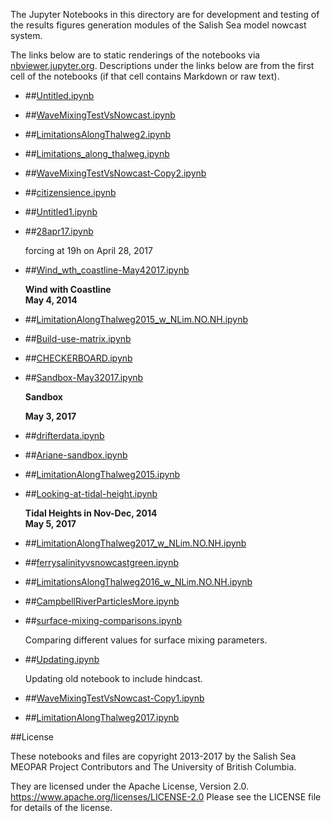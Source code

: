 The Jupyter Notebooks in this directory are for development and testing of
the results figures generation modules of the Salish Sea model nowcast system.

The links below are to static renderings of the notebooks via
[nbviewer.jupyter.org](https://nbviewer.jupyter.org/).
Descriptions under the links below are from the first cell of the notebooks
(if that cell contains Markdown or raw text).

* ##[Untitled.ipynb](https://nbviewer.jupyter.org/urls/bitbucket.org/salishsea/analysis-vicky/raw/tip/notebooks/Untitled.ipynb)  
    
* ##[WaveMixingTestVsNowcast.ipynb](https://nbviewer.jupyter.org/urls/bitbucket.org/salishsea/analysis-vicky/raw/tip/notebooks/WaveMixingTestVsNowcast.ipynb)  
    
* ##[LimitationsAlongThalweg2.ipynb](https://nbviewer.jupyter.org/urls/bitbucket.org/salishsea/analysis-vicky/raw/tip/notebooks/LimitationsAlongThalweg2.ipynb)  
    
* ##[Limitations_along_thalweg.ipynb](https://nbviewer.jupyter.org/urls/bitbucket.org/salishsea/analysis-vicky/raw/tip/notebooks/Limitations_along_thalweg.ipynb)  
    
* ##[WaveMixingTestVsNowcast-Copy2.ipynb](https://nbviewer.jupyter.org/urls/bitbucket.org/salishsea/analysis-vicky/raw/tip/notebooks/WaveMixingTestVsNowcast-Copy2.ipynb)  
    
* ##[citizensience.ipynb](https://nbviewer.jupyter.org/urls/bitbucket.org/salishsea/analysis-vicky/raw/tip/notebooks/citizensience.ipynb)  
    
* ##[Untitled1.ipynb](https://nbviewer.jupyter.org/urls/bitbucket.org/salishsea/analysis-vicky/raw/tip/notebooks/Untitled1.ipynb)  
    
* ##[28apr17.ipynb](https://nbviewer.jupyter.org/urls/bitbucket.org/salishsea/analysis-vicky/raw/tip/notebooks/28apr17.ipynb)  
    
    forcing at 19h on April 28, 2017  

* ##[Wind_wth_coastline-May42017.ipynb](https://nbviewer.jupyter.org/urls/bitbucket.org/salishsea/analysis-vicky/raw/tip/notebooks/Wind_wth_coastline-May42017.ipynb)  
    
    **Wind with Coastline**  
    **May 4, 2014**  

* ##[LimitationAlongThalweg2015_w_NLim.NO.NH.ipynb](https://nbviewer.jupyter.org/urls/bitbucket.org/salishsea/analysis-vicky/raw/tip/notebooks/LimitationAlongThalweg2015_w_NLim.NO.NH.ipynb)  
    
* ##[Build-use-matrix.ipynb](https://nbviewer.jupyter.org/urls/bitbucket.org/salishsea/analysis-vicky/raw/tip/notebooks/Build-use-matrix.ipynb)  
    
* ##[CHECKERBOARD.ipynb](https://nbviewer.jupyter.org/urls/bitbucket.org/salishsea/analysis-vicky/raw/tip/notebooks/CHECKERBOARD.ipynb)  
    
* ##[Sandbox-May32017.ipynb](https://nbviewer.jupyter.org/urls/bitbucket.org/salishsea/analysis-vicky/raw/tip/notebooks/Sandbox-May32017.ipynb)  
    
    **Sandbox**  
      
    **May 3, 2017**  
      


* ##[drifterdata.ipynb](https://nbviewer.jupyter.org/urls/bitbucket.org/salishsea/analysis-vicky/raw/tip/notebooks/drifterdata.ipynb)  
    
* ##[Ariane-sandbox.ipynb](https://nbviewer.jupyter.org/urls/bitbucket.org/salishsea/analysis-vicky/raw/tip/notebooks/Ariane-sandbox.ipynb)  
    
* ##[LimitationAlongThalweg2015.ipynb](https://nbviewer.jupyter.org/urls/bitbucket.org/salishsea/analysis-vicky/raw/tip/notebooks/LimitationAlongThalweg2015.ipynb)  
    
* ##[Looking-at-tidal-height.ipynb](https://nbviewer.jupyter.org/urls/bitbucket.org/salishsea/analysis-vicky/raw/tip/notebooks/Looking-at-tidal-height.ipynb)  
    
    **Tidal Heights in Nov-Dec, 2014**  
    **May 5, 2017**  

* ##[LimitationAlongThalweg2017_w_NLim.NO.NH.ipynb](https://nbviewer.jupyter.org/urls/bitbucket.org/salishsea/analysis-vicky/raw/tip/notebooks/LimitationAlongThalweg2017_w_NLim.NO.NH.ipynb)  
    
* ##[ferrysalinityvsnowcastgreen.ipynb](https://nbviewer.jupyter.org/urls/bitbucket.org/salishsea/analysis-vicky/raw/tip/notebooks/ferrysalinityvsnowcastgreen.ipynb)  
    
* ##[LimitationsAlongThalweg2016_w_NLim.NO.NH.ipynb](https://nbviewer.jupyter.org/urls/bitbucket.org/salishsea/analysis-vicky/raw/tip/notebooks/LimitationsAlongThalweg2016_w_NLim.NO.NH.ipynb)  
    
* ##[CampbellRiverParticlesMore.ipynb](https://nbviewer.jupyter.org/urls/bitbucket.org/salishsea/analysis-vicky/raw/tip/notebooks/CampbellRiverParticlesMore.ipynb)  
    
* ##[surface-mixing-comparisons.ipynb](https://nbviewer.jupyter.org/urls/bitbucket.org/salishsea/analysis-vicky/raw/tip/notebooks/surface-mixing-comparisons.ipynb)  
    
    Comparing different values for surface mixing parameters.   

* ##[Updating.ipynb](https://nbviewer.jupyter.org/urls/bitbucket.org/salishsea/analysis-vicky/raw/tip/notebooks/Updating.ipynb)  
    
    Updating old notebook to include hindcast.  

* ##[WaveMixingTestVsNowcast-Copy1.ipynb](https://nbviewer.jupyter.org/urls/bitbucket.org/salishsea/analysis-vicky/raw/tip/notebooks/WaveMixingTestVsNowcast-Copy1.ipynb)  
    
* ##[LimitationAlongThalweg2017.ipynb](https://nbviewer.jupyter.org/urls/bitbucket.org/salishsea/analysis-vicky/raw/tip/notebooks/LimitationAlongThalweg2017.ipynb)  
    

##License

These notebooks and files are copyright 2013-2017
by the Salish Sea MEOPAR Project Contributors
and The University of British Columbia.

They are licensed under the Apache License, Version 2.0.
https://www.apache.org/licenses/LICENSE-2.0
Please see the LICENSE file for details of the license.
